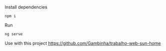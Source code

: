Install dependencies

```
npm i
```

Run
```
ng serve
```

Use with this project
https://github.com/Gambinha/trabalho-web-sun-home